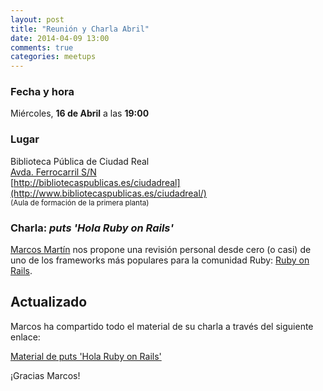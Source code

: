 ```yaml
---
layout: post
title: "Reunión y Charla Abril"
date: 2014-04-09 13:00
comments: true
categories: meetups
---
```


### Fecha y hora

Miércoles, **16 de Abril** a las **19:00**

### Lugar

Biblioteca Pública de Ciudad Real  
[Avda. Ferrocarril S/N](http://goo.gl/lTzW65)  
[http://bibliotecaspublicas.es/ciudadreal](http://www.bibliotecaspublicas.es/ciudadreal/)  
<small>(Aula de formación de la primera planta)</small>

<!-- more -->

### Charla: *puts 'Hola Ruby on Rails'*

[Marcos Martín](http://marcos-martin.aws.af.cm/) nos propone una
revisión personal desde cero (o casi) de uno de los frameworks más
populares para la comunidad Ruby:
[Ruby on Rails](http://rubyonrails.org/).

## Actualizado

Marcos ha compartido todo el material de su charla a través del
siguiente enlace:

[Material de puts 'Hola Ruby on Rails'](http://marcos-martin.aws.af.cm/blogs/conferencia-ruby-on-rails-en-ciudad-real)

¡Gracias Marcos!
